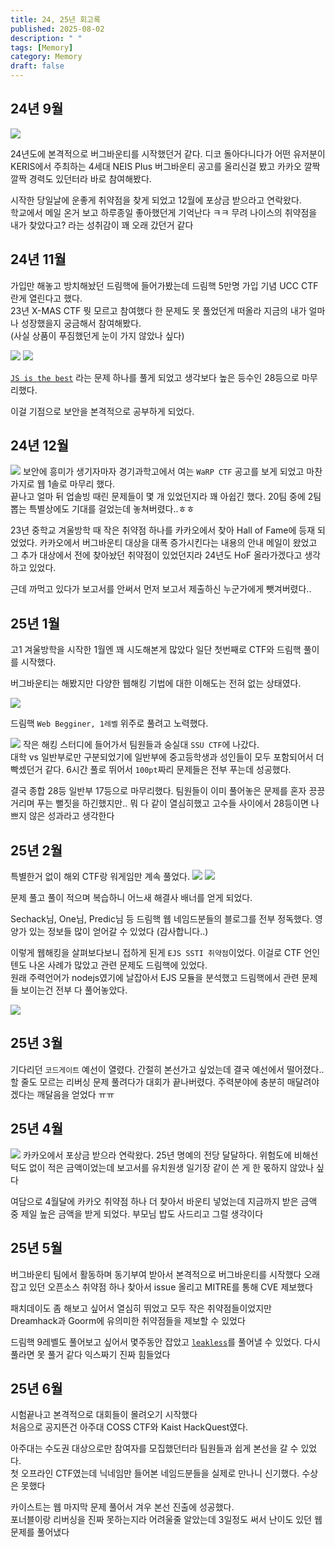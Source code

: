 ```yaml
---
title: 24, 25년 회고록
published: 2025-08-02
description: " "
tags: [Memory]
category: Memory
draft: false
---
```


## 24년 9월

![](./neisplus.png)

24년도에 본격적으로 버그바운티를 시작했던거 같다.
디코 돌아다니다가 어떤 유저분이 KERIS에서 주최하는 4세대 NEIS Plus 버그바운티 공고를 올리신걸 봤고 카카오 깔짝깔짝 경력도 있던터라 바로 참여해봤다.

시작한 당일날에 운좋게 취약점을 찾게 되었고 12월에 포상금 받으라고 연락왔다.  
학교에서 메일 온거 보고 하루종일 좋아했던게 기억난다 ㅋㅋ 무려 나이스의 취약점을 내가 찾았다고? 라는 성취감이 꽤 오래 갔던거 같다

## 24년 11월
가입만 해놓고 방치해놨던 드림핵에 들어가봤는데 드림핵 5만명 가입 기념 UCC CTF란게 열린다고 했다.  
23년 X-MAS CTF 뭣 모르고 참여했다 한 문제도 못 풀었던게 떠올라 지금의 내가 얼마나 성장했을지 궁금해서 참여해봤다.  
(사실 상품이 푸짐했던게 눈이 가지 않았나 싶다)

![](./ucc1.png)
![](./ucc2.png)

[`JS is the best`](https://dreamhack.io/wargame/challenges/1578) 라는 문제 하나를 풀게 되었고 생각보다 높은 등수인 28등으로 마무리했다.

이걸 기점으로 보안을 본격적으로 공부하게 되었다.

## 24년 12월
![](./warp.png)
보안에 흥미가 생기자마자 경기과학고에서 여는 `WaRP CTF` 공고를 보게 되었고 마찬가지로 웹 1솔로 마무리 했다.  
끝나고 얼마 뒤 업솔빙 때린 문제들이 몇 개 있었던지라 꽤 아쉽긴 했다. 20팀 중에 2팀 뽑는 특별상에도 기대를 걸었는데 놓쳐버렸다..ㅎㅎ

23년 중학교 겨울방학 때 작은 취약점 하나를 카카오에서 찾아 Hall of Fame에 등재 되었었다.
카카오에서 버그바운티 대상을 대폭 증가시킨다는 내용의 안내 메일이 왔었고 그 추가 대상에서 전에 찾아놨던 취약점이 있었던지라 24년도 HoF 올라가겠다고 생각하고 있었다.

근데 까먹고 있다가 보고서를 안써서 먼저 보고서 제출하신 누군가에게 뺏겨버렸다..


## 25년 1월
고1 겨울방학을 시작한 1월엔 꽤 시도해본게 많았다
일단 첫번째로 CTF와 드림핵 풀이를 시작했다.

버그바운티는 해봤지만 다양한 웹해킹 기법에 대한 이해도는 전혀 없는 상태였다.

![](./dreamhack_lvl_1.png)

드림핵 `Web Begginer, 1레벨` 위주로 풀려고 노력했다.

![](./soongsil.png)
작은 해킹 스터디에 들어가서 팀원들과 숭실대 `SSU CTF`에 나갔다.  
대학 vs 일반부로만 구분되었기에 일반부에 중고등학생과 성인들이 모두 포함되어서 더 빡셌던거 같다.
6시간 풀로 뛰어서 `100pt`짜리 문제들은 전부 푸는데 성공했다.

결국 종합 28등 일반부 17등으로 마무리했다. 팀원들이 이미 풀어놓은 문제를 혼자 끙끙거리며 푸는 뻘짓을 하긴했지만.. 뭐 다 같이 열심히했고 고수들 사이에서 28등이면 나쁘지 않은 성과라고 생각한다

## 25년 2월
특별한거 없이 해외 CTF랑 워게임만 계속 풀었다.
![](./dreamhack_info.png)
![](./dreamhack_fixer.png)

문제 풀고 풀이 적으며 복습하니 어느새 해결사 배너를 얻게 되었다.

Sechack님, One님, Predic님 등 드림핵 웹 네임드분들의 블로그를 전부 정독했다. 영양가 있는 정보들 많이 얻어갈 수 있었다 (감사합니다..)

이렇게 웹해킹을 살펴보다보니 접하게 된게 `EJS SSTI 취약점`이었다. 이걸로 CTF 언인텐도 나온 사례가 많았고 관련 문제도 드림핵에 있었다.  
원래 주력언어가 nodejs였기에 날잡아서 EJS 모듈을 분석했고 드림핵에서 관련 문제들 보이는건 전부 다 풀어놓았다.

![](./ejs.png)

## 25년 3월
기다리던 `코드게이트` 예선이 열렸다. 간절히 본선가고 싶었는데 결국 예선에서 떨어졌다..  
할 줄도 모르는 리버싱 문제 풀려다가 대회가 끝나버렸다. 주력분야에 충분히 매달려야겠다는 깨달음을 얻었다 ㅠㅠ

## 25년 4월
![](./kakao_hof.png)
카카오에서 포상금 받으라 연락왔다. 25년 명예의 전당 달달하다.
위험도에 비해선 턱도 없이 적은 금액이었는데 보고서를 유치원생 일기장 같이 쓴 게 한 몫하지 않았나 싶다

여담으로 4월달에 카카오 취약점 하나 더 찾아서 바운티 넣었는데 지금까지 받은 금액 중 제일 높은 금액을 받게 되었다.
부모님 밥도 사드리고 그럴 생각이다

## 25년 5월
버그바운티 팀에서 활동하며 동기부여 받아서 본격적으로 버그바운티를 시작했다
오래 잡고 있던 오픈소스 취약점 하나 찾아서 issue 올리고 MITRE를 통해 CVE 제보했다

패치데이도 좀 해보고 싶어서 열심히 뛰었고 모두 작은 취약점들이었지만  
Dreamhack과 Goorm에 유의미한 취약점들을 제보할 수 있었다

드림핵 9레벨도 풀어보고 싶어서 몇주동안 잡았고 [`leakless`](https://dreamhack.io/wargame/challenges/1056)를 풀어낼 수 있었다. 다시 풀라면 못 풀거 같다 익스짜기 진짜 힘들었다


## 25년 6월
시험끝나고 본격적으로 대회들이 몰려오기 시작했다  
처음으로 공지뜬건 아주대 COSS CTF와 Kaist HackQuest였다.   

아주대는 수도권 대상으로만 참여자를 모집했던터라 팀원들과 쉽게 본선을 갈 수 있었다.  
첫 오프라인 CTF였는데 닉네임만 들어본 네임드분들을 실제로 만나니 신기했다. 수상은 못했다  

카이스트는 웹 마지막 문제 풀어서 겨우 본선 진출에 성공했다.  
포너블이랑 리버싱을 진짜 못하는지라 어려울줄 알았는데 3일정도 써서 난이도 있던 웹문제를 풀어냈다

